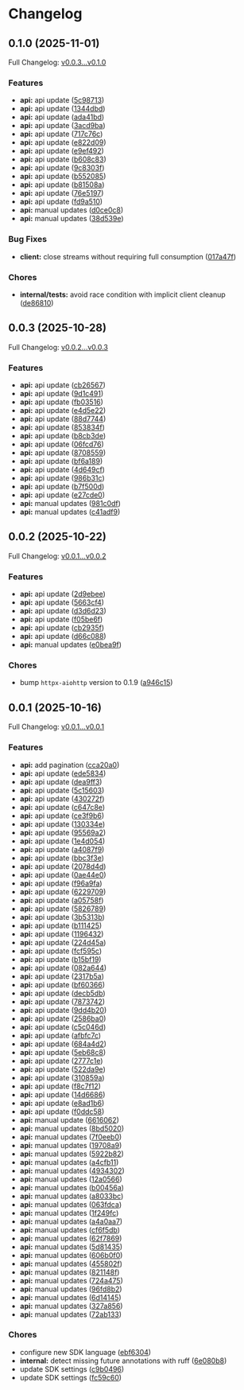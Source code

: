 # Changelog

## 0.1.0 (2025-11-01)

Full Changelog: [v0.0.3...v0.1.0](https://github.com/whopio/whopsdk-python/compare/v0.0.3...v0.1.0)

### Features

* **api:** api update ([5c98713](https://github.com/whopio/whopsdk-python/commit/5c9871316e99496b376745f4c0c445ed91fbc5ff))
* **api:** api update ([1344dbd](https://github.com/whopio/whopsdk-python/commit/1344dbd388f18da71a835e26c1ff129c4f2af88b))
* **api:** api update ([ada41bd](https://github.com/whopio/whopsdk-python/commit/ada41bd4789b62e343504736b0f0c780d9b681dc))
* **api:** api update ([3acd9ba](https://github.com/whopio/whopsdk-python/commit/3acd9ba0a2b8de796a7594d11d834776e1b85a4e))
* **api:** api update ([717c76c](https://github.com/whopio/whopsdk-python/commit/717c76cfbd419c9b5b3e72a6461c48fe39d5fe7b))
* **api:** api update ([e822d09](https://github.com/whopio/whopsdk-python/commit/e822d098635e43ddd3f83552840571beab017ae3))
* **api:** api update ([e9ef492](https://github.com/whopio/whopsdk-python/commit/e9ef492d44a107c3d7fa0bdd5bfc995a6d5b47cb))
* **api:** api update ([b608c83](https://github.com/whopio/whopsdk-python/commit/b608c83c28ee3083146b117a58ef629c6975f9ca))
* **api:** api update ([9c8303f](https://github.com/whopio/whopsdk-python/commit/9c8303f59856314034cdfa2d61f6f09a58278063))
* **api:** api update ([b552085](https://github.com/whopio/whopsdk-python/commit/b5520851f953dbd0bc1bd957a1da8da8c855ccfb))
* **api:** api update ([b81508a](https://github.com/whopio/whopsdk-python/commit/b81508ac837a961dc43640e6575c9773c24e7aa0))
* **api:** api update ([76e5197](https://github.com/whopio/whopsdk-python/commit/76e5197d173a5ccee60aa3de015b50fd85c2dde6))
* **api:** api update ([fd9a510](https://github.com/whopio/whopsdk-python/commit/fd9a510ba6479417e1edda733d27f2ee8ae08782))
* **api:** manual updates ([d0ce0c8](https://github.com/whopio/whopsdk-python/commit/d0ce0c88a0e29fa8eb59f16c7c41db2321836bb4))
* **api:** manual updates ([38d539e](https://github.com/whopio/whopsdk-python/commit/38d539ebdfefce7d18bd004fe7991efdab98784b))


### Bug Fixes

* **client:** close streams without requiring full consumption ([017a47f](https://github.com/whopio/whopsdk-python/commit/017a47f6bdcc233e60e76c4d2aaad958e49cf5b9))


### Chores

* **internal/tests:** avoid race condition with implicit client cleanup ([de86810](https://github.com/whopio/whopsdk-python/commit/de8681036109e1f593fb33ad8d1116f7f2fc0ad2))

## 0.0.3 (2025-10-28)

Full Changelog: [v0.0.2...v0.0.3](https://github.com/whopio/whopsdk-python/compare/v0.0.2...v0.0.3)

### Features

* **api:** api update ([cb26567](https://github.com/whopio/whopsdk-python/commit/cb26567d0790a6b14a82a7b031e6319bc467af03))
* **api:** api update ([9d1c491](https://github.com/whopio/whopsdk-python/commit/9d1c491cc58672b4d7bb54d14717704b5dda8d73))
* **api:** api update ([fb03516](https://github.com/whopio/whopsdk-python/commit/fb03516f3ca1c79848e16fbf21f780fb76db226d))
* **api:** api update ([e4d5e22](https://github.com/whopio/whopsdk-python/commit/e4d5e222ffc757b3255624c5824abcdc8312ea37))
* **api:** api update ([88d7744](https://github.com/whopio/whopsdk-python/commit/88d7744347e459d509142bf983770cb5086b06c9))
* **api:** api update ([853834f](https://github.com/whopio/whopsdk-python/commit/853834f283692e15c9539869b157fb42244ed8b0))
* **api:** api update ([b8cb3de](https://github.com/whopio/whopsdk-python/commit/b8cb3de04d4122a4054a1f56cfee7637a0a1d0af))
* **api:** api update ([06fcd76](https://github.com/whopio/whopsdk-python/commit/06fcd76e5f7c84b1d6a2dda07464867261ea9b58))
* **api:** api update ([8708559](https://github.com/whopio/whopsdk-python/commit/87085590a3ce6debdf321045f88b99ee3625ca48))
* **api:** api update ([bf6a189](https://github.com/whopio/whopsdk-python/commit/bf6a18904aaf4291f76e665be08fc39aff2f3731))
* **api:** api update ([4d649cf](https://github.com/whopio/whopsdk-python/commit/4d649cf643820cbe60a4847c5eacba760d3b90ef))
* **api:** api update ([986b31c](https://github.com/whopio/whopsdk-python/commit/986b31c8e8ddc6f621c8e737eeb5ba24be4ea648))
* **api:** api update ([b7f500d](https://github.com/whopio/whopsdk-python/commit/b7f500dcaa5daa83d6d236e216f130fc6c4db29e))
* **api:** api update ([e27cde0](https://github.com/whopio/whopsdk-python/commit/e27cde011cdda82c57f242acdd20ac7955619373))
* **api:** manual updates ([981c0df](https://github.com/whopio/whopsdk-python/commit/981c0dfb7441c2322c75e2dd6620b5064dd294ec))
* **api:** manual updates ([c41adf9](https://github.com/whopio/whopsdk-python/commit/c41adf99358901411a5947d09a691ab0f1d83f99))

## 0.0.2 (2025-10-22)

Full Changelog: [v0.0.1...v0.0.2](https://github.com/whopio/whopsdk-python/compare/v0.0.1...v0.0.2)

### Features

* **api:** api update ([2d9ebee](https://github.com/whopio/whopsdk-python/commit/2d9ebeebfa02aed3ec8b515d0e5b11de07062a38))
* **api:** api update ([5663cf4](https://github.com/whopio/whopsdk-python/commit/5663cf45944bf6f9d236b7a77aac23ce7f17fb61))
* **api:** api update ([d3d6d23](https://github.com/whopio/whopsdk-python/commit/d3d6d2364fbac6ec7e828471093c27e5bdba8527))
* **api:** api update ([f05be6f](https://github.com/whopio/whopsdk-python/commit/f05be6fd65bbd8fca4400d2e38e727153a72de43))
* **api:** api update ([cb2935f](https://github.com/whopio/whopsdk-python/commit/cb2935feaef3aa0fe324bf2bb2bb193c96b12275))
* **api:** api update ([d66c088](https://github.com/whopio/whopsdk-python/commit/d66c08873a123a5b65a5fa6f17e66ec6668e37a3))
* **api:** manual updates ([e0bea9f](https://github.com/whopio/whopsdk-python/commit/e0bea9ff169b03e85ba7111ccd7cbe1f4a1eb4cf))


### Chores

* bump `httpx-aiohttp` version to 0.1.9 ([a946c15](https://github.com/whopio/whopsdk-python/commit/a946c15a8d418258f8d259714e725922e44c9389))

## 0.0.1 (2025-10-16)

Full Changelog: [v0.0.1...v0.0.1](https://github.com/whopio/whopsdk-python/compare/v0.0.1...v0.0.1)

### Features

* **api:** add pagination ([cca20a0](https://github.com/whopio/whopsdk-python/commit/cca20a093df670d6f5fe55e78c741770b774848b))
* **api:** api update ([ede5834](https://github.com/whopio/whopsdk-python/commit/ede58347affb1212ee28e9f6c0cd4ad4cbc623e3))
* **api:** api update ([dea9ff3](https://github.com/whopio/whopsdk-python/commit/dea9ff31a3eb4a13c0495b21920fe15c89d08286))
* **api:** api update ([5c15603](https://github.com/whopio/whopsdk-python/commit/5c156032a6e24944bbb86f50382589ebc6f0cfbd))
* **api:** api update ([430272f](https://github.com/whopio/whopsdk-python/commit/430272f320ab8f916f47734eeb19a8fe67ac8577))
* **api:** api update ([c647c8e](https://github.com/whopio/whopsdk-python/commit/c647c8ed07e312dcc69a9b219800ab9c311022d0))
* **api:** api update ([ce3f9b6](https://github.com/whopio/whopsdk-python/commit/ce3f9b6ed25f68f5c620fbd3f211691308df24d9))
* **api:** api update ([130334e](https://github.com/whopio/whopsdk-python/commit/130334e85ad9731a64d4ef8c7afcb5362eed6f4d))
* **api:** api update ([95569a2](https://github.com/whopio/whopsdk-python/commit/95569a2d85672edd68c0770cf029c93808ecee5c))
* **api:** api update ([1e4d054](https://github.com/whopio/whopsdk-python/commit/1e4d05465e6b1d5ce9711dd6c3cfb6ffbccec0d7))
* **api:** api update ([a4087f9](https://github.com/whopio/whopsdk-python/commit/a4087f9a788febc82df09ef1ffde3b41aa5c3eb2))
* **api:** api update ([bbc3f3e](https://github.com/whopio/whopsdk-python/commit/bbc3f3e13fd41728877da8ab37c1002a336add9c))
* **api:** api update ([2078d4d](https://github.com/whopio/whopsdk-python/commit/2078d4dd7a4bd57d35a7c236c00c1692dfa1c3e3))
* **api:** api update ([0ae44e0](https://github.com/whopio/whopsdk-python/commit/0ae44e054d52c961863d5bb964c4ac8cd4d8ccf2))
* **api:** api update ([f96a9fa](https://github.com/whopio/whopsdk-python/commit/f96a9fade2077985f3a57a564fcf5d3a2a4ee247))
* **api:** api update ([6229709](https://github.com/whopio/whopsdk-python/commit/6229709ab174b897557891d2f8b9e8d1dd4f850f))
* **api:** api update ([a05758f](https://github.com/whopio/whopsdk-python/commit/a05758f1823ea4aba6f0124816432dcb1ad854ec))
* **api:** api update ([5826789](https://github.com/whopio/whopsdk-python/commit/5826789f3441d29195e1f9a50dcc5a8dfa823bd7))
* **api:** api update ([3b5313b](https://github.com/whopio/whopsdk-python/commit/3b5313ba1ba150dbc7bd0ba09ac0e7db3871add4))
* **api:** api update ([b111425](https://github.com/whopio/whopsdk-python/commit/b111425bddc392221ae058427e04f52b50e79f6a))
* **api:** api update ([1196432](https://github.com/whopio/whopsdk-python/commit/11964327da075908f521328225ee2d9f0a5d08c4))
* **api:** api update ([224d45a](https://github.com/whopio/whopsdk-python/commit/224d45a1b17ea90876591c55c2fd48f2606412a6))
* **api:** api update ([fcf595c](https://github.com/whopio/whopsdk-python/commit/fcf595cbeda1c35d183aa4b190d5b03f59d1af13))
* **api:** api update ([b15bf19](https://github.com/whopio/whopsdk-python/commit/b15bf195a340cc5dc94ed40eea9077c26705e91b))
* **api:** api update ([082a644](https://github.com/whopio/whopsdk-python/commit/082a644a872f6363f2e4f2065c66cb8530010815))
* **api:** api update ([2317b5a](https://github.com/whopio/whopsdk-python/commit/2317b5a5dfd31494dde3c654ee516438111d6e5d))
* **api:** api update ([bf60366](https://github.com/whopio/whopsdk-python/commit/bf60366c5dd32d0ea75c1b1e19a0c3fde03766fd))
* **api:** api update ([decb5db](https://github.com/whopio/whopsdk-python/commit/decb5dbf980d39c1b22294b931f51cddb7471669))
* **api:** api update ([7873742](https://github.com/whopio/whopsdk-python/commit/78737422c7dbb74d5de60570ce1c0beb9b5133d5))
* **api:** api update ([9dd4b20](https://github.com/whopio/whopsdk-python/commit/9dd4b209ba2faf9f0672b82408c41a05957778ae))
* **api:** api update ([2586ba0](https://github.com/whopio/whopsdk-python/commit/2586ba01139d748b91b6568a5b1646d291b058d4))
* **api:** api update ([c5c046d](https://github.com/whopio/whopsdk-python/commit/c5c046de999a35015cabec8d359dc8eb9d7e7cef))
* **api:** api update ([afbfc7c](https://github.com/whopio/whopsdk-python/commit/afbfc7cda33ececc5d32a68b61eb1bdce25d440d))
* **api:** api update ([684a4d2](https://github.com/whopio/whopsdk-python/commit/684a4d29083abea1924abe1d476566cea4836229))
* **api:** api update ([5eb68c8](https://github.com/whopio/whopsdk-python/commit/5eb68c8b5e834cb5d41b4ef6d92239180552068f))
* **api:** api update ([2777c1e](https://github.com/whopio/whopsdk-python/commit/2777c1ee8fa2b7568a5f7aa3ed7f6214e73e151e))
* **api:** api update ([522da9e](https://github.com/whopio/whopsdk-python/commit/522da9e0d26dddf66515450f89d6c3cd07728ec4))
* **api:** api update ([310859a](https://github.com/whopio/whopsdk-python/commit/310859a9111d682694c3c0f9146aebe90b8738f6))
* **api:** api update ([f8c7f12](https://github.com/whopio/whopsdk-python/commit/f8c7f1231bf24f1e6ee8217a604b7f7a26369e42))
* **api:** api update ([14d6686](https://github.com/whopio/whopsdk-python/commit/14d6686006244af27c8484222bfee7ca7797946a))
* **api:** api update ([e8ad1b6](https://github.com/whopio/whopsdk-python/commit/e8ad1b65c379c83598ab5e3df4323375effb2013))
* **api:** api update ([f0ddc58](https://github.com/whopio/whopsdk-python/commit/f0ddc5848b1123a311901c2f18dae20a8f111b3e))
* **api:** manual update ([6616062](https://github.com/whopio/whopsdk-python/commit/661606245f75b1e051eb8261eb25e3f0a9ba7530))
* **api:** manual updates ([8bd5020](https://github.com/whopio/whopsdk-python/commit/8bd5020184f7188182bd6bbefed5b57612576c0d))
* **api:** manual updates ([7f0eeb0](https://github.com/whopio/whopsdk-python/commit/7f0eeb0660a892ad93cf0100f3a54a4883462490))
* **api:** manual updates ([19708a9](https://github.com/whopio/whopsdk-python/commit/19708a9b9f9bff55b176f792f7c0a42254879e61))
* **api:** manual updates ([5922b82](https://github.com/whopio/whopsdk-python/commit/5922b825b2124d45f4497fe87c49b3ab9e956bc4))
* **api:** manual updates ([a4cfb11](https://github.com/whopio/whopsdk-python/commit/a4cfb111221fa2cf876c16f6fcef29ed85aca703))
* **api:** manual updates ([4934302](https://github.com/whopio/whopsdk-python/commit/4934302bdc2aeecfeadc29f8bb7f0b781e359998))
* **api:** manual updates ([12a0566](https://github.com/whopio/whopsdk-python/commit/12a0566c02d13586c06f332ed00432cb217add25))
* **api:** manual updates ([b00456a](https://github.com/whopio/whopsdk-python/commit/b00456a6975957c8cea04347b64a5193f4ab1677))
* **api:** manual updates ([a8033bc](https://github.com/whopio/whopsdk-python/commit/a8033bcbc16920240576131cf1da1915ba9d02fd))
* **api:** manual updates ([063fdca](https://github.com/whopio/whopsdk-python/commit/063fdcae5471d877d2f61dd375a9d9864ca2c4c6))
* **api:** manual updates ([1f249fc](https://github.com/whopio/whopsdk-python/commit/1f249fcad56842b606efba8ee9a9fd2cfb3a5209))
* **api:** manual updates ([a4a0aa7](https://github.com/whopio/whopsdk-python/commit/a4a0aa722072b80194fd11eb3b8008816eb7b618))
* **api:** manual updates ([cf6f5db](https://github.com/whopio/whopsdk-python/commit/cf6f5db50900489042ceba730baf9ebd326457b6))
* **api:** manual updates ([62f7869](https://github.com/whopio/whopsdk-python/commit/62f7869124a4b80b6973601ded3499b30d3ada62))
* **api:** manual updates ([5d81435](https://github.com/whopio/whopsdk-python/commit/5d8143583c4a800e1e83d053c6729ea803adb609))
* **api:** manual updates ([606b0f0](https://github.com/whopio/whopsdk-python/commit/606b0f05c079260b7ae12264ae0059198ac7afc9))
* **api:** manual updates ([455802f](https://github.com/whopio/whopsdk-python/commit/455802f91d272be82d13cfcd3c1d92db043c7c70))
* **api:** manual updates ([821148f](https://github.com/whopio/whopsdk-python/commit/821148f771ab4f068497d781ea42034c083667e0))
* **api:** manual updates ([724a475](https://github.com/whopio/whopsdk-python/commit/724a475899b0c22f5b5f500f12b0df2e87526b83))
* **api:** manual updates ([96fd8b2](https://github.com/whopio/whopsdk-python/commit/96fd8b255e581c67c56c6f6a39f684fc8be3ed7d))
* **api:** manual updates ([6d14145](https://github.com/whopio/whopsdk-python/commit/6d14145b53350ed0d53d622d6288673331e951f1))
* **api:** manual updates ([327a856](https://github.com/whopio/whopsdk-python/commit/327a8565176ce86b1af0c679d9db5499deea6e88))
* **api:** manual updates ([72ab133](https://github.com/whopio/whopsdk-python/commit/72ab133134a390ae5395e07ebf1459df666d859e))


### Chores

* configure new SDK language ([ebf6304](https://github.com/whopio/whopsdk-python/commit/ebf63045bd54a7988c1f0b2867224b7003f3fdef))
* **internal:** detect missing future annotations with ruff ([6e080b8](https://github.com/whopio/whopsdk-python/commit/6e080b854f8e403bddee5077d6891ae53a99ac08))
* update SDK settings ([c9b0496](https://github.com/whopio/whopsdk-python/commit/c9b049612845640f2637e2139a4e6a5e61b960d8))
* update SDK settings ([fc59c60](https://github.com/whopio/whopsdk-python/commit/fc59c6018a3ff8c9e1a667ece0021676062fbed3))
